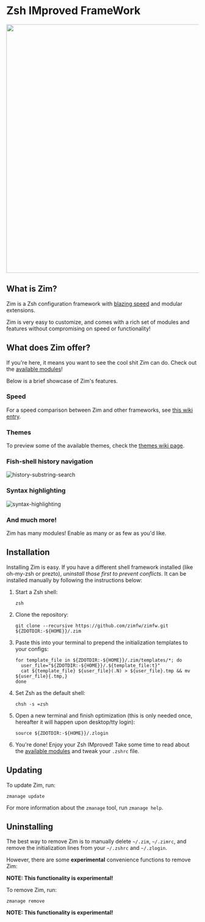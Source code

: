 Zsh IMproved FrameWork
======================

<div align="center">
  <a href="https://github.com/zimfw/zimfw">
    <img width=650px src="https://i.eriner.me/zim_banner.png">
  </a>
</div>

What is Zim?
------------
Zim is a Zsh configuration framework with [blazing speed][speed] and modular extensions.

Zim is very easy to customize, and comes with a rich set of modules and features without compromising on speed or functionality!

What does Zim offer?
-----------------
If you're here, it means you want to see the cool shit Zim can do. Check out the [available modules][modules]!

Below is a brief showcase of Zim's features.

### Speed
For a speed comparison between Zim and other frameworks, see [this wiki entry][speed].

### Themes

To preview some of the available themes, check the [themes wiki page][themes].

### Fish-shell history navigation
![history-substring-search][fish_shell]

### Syntax highlighting
![syntax-highlighting][syntax_highlighting]

### And much more!
Zim has many modules! Enable as many or as few as you'd like.

Installation
------------
Installing Zim is easy. If you have a different shell framework installed (like oh-my-zsh or prezto),
*uninstall those first to prevent conflicts*. It can be installed manually by following the instructions below:

1. Start a Zsh shell:

       zsh

2. Clone the repository:

       git clone --recursive https://github.com/zimfw/zimfw.git ${ZDOTDIR:-${HOME}}/.zim

3. Paste this into your terminal to prepend the initialization templates to your configs:

       for template_file in ${ZDOTDIR:-${HOME}}/.zim/templates/*; do
         user_file="${ZDOTDIR:-${HOME}}/.${template_file:t}"
         cat ${template_file} ${user_file}(.N) > ${user_file}.tmp && mv ${user_file}{.tmp,}
       done

4. Set Zsh as the default shell:

       chsh -s =zsh

5. Open a new terminal and finish optimization (this is only needed once, hereafter it will happen upon desktop/tty login):

       source ${ZDOTDIR:-${HOME}}/.zlogin

6. You're done! Enjoy your Zsh IMproved! Take some time to read about the [available modules][modules] and tweak your `.zshrc` file.

Updating
--------

To update Zim, run:

    zmanage update

For more information about the `zmanage` tool, run `zmanage help`.

Uninstalling
------------

The best way to remove Zim is to manually delete `~/.zim`, `~/.zimrc`, and
remove the initialization lines from your `~/.zshrc` and `~/.zlogin`.

However, there are some **experimental** convenience functions to remove Zim:

**NOTE: This functionality is experimental!**

To remove Zim, run:

    zmanage remove

**NOTE: This functionality is experimental!**


[fish_shell]: https://i.eriner.me/zim_history-substring-search.gif
[syntax_highlighting]: https://i.eriner.me/zim_syntax-highlighting.gif
[speed]: https://github.com/zimfw/zimfw/wiki/Speed
[modules]: https://github.com/zimfw/zimfw/wiki/Modules
[themes]: https://github.com/zimfw/zimfw/wiki/Themes
